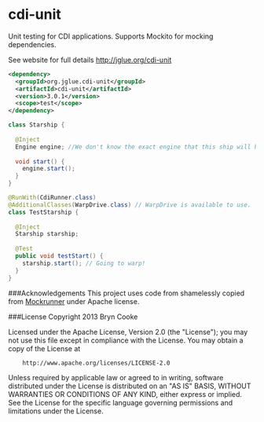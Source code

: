 cdi-unit 
========

Unit testing for CDI applications. Supports Mockito for mocking dependencies.

See website for full details http://jglue.org/cdi-unit

```xml
<dependency>
  <groupId>org.jglue.cdi-unit</groupId>
  <artifactId>cdi-unit</artifactId>
  <version>3.0.1</version>
  <scope>test</scope>
</dependency>
```

```java
class Starship {
 
  @Inject
  Engine engine; //We don't know the exact engine that this ship will have.
 
  void start() {
    engine.start();
  }
}

@RunWith(CdiRunner.class)
@AdditionalClasses(WarpDrive.class) // WarpDrive is available to use.
class TestStarship {
 
  @Inject
  Starship starship;
 
  @Test
  public void testStart() {
    starship.start(); // Going to warp!
  }
}

```

###Acknowledgements
This project uses code from shamelessly copied from [Mockrunner](https://github.com/mockrunner/mockrunner) under Apache license.

###License
Copyright 2013 Bryn Cooke
 
Licensed under the Apache License, Version 2.0 (the "License");
you may not use this file except in compliance with the License.
You may obtain a copy of the License at
 
        http://www.apache.org/licenses/LICENSE-2.0
 
Unless required by applicable law or agreed to in writing, software
distributed under the License is distributed on an "AS IS" BASIS,
WITHOUT WARRANTIES OR CONDITIONS OF ANY KIND, either express or implied.
See the License for the specific language governing permissions and
limitations under the License.
